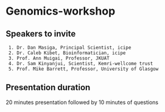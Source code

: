 # Genomics-workshop
## Speakers to invite
     1. Dr. Dan Masiga, Principal Scientist, icipe
     2. Dr. Caleb Kibet, Bioinformatician, icipe
     3. Prof. Ann Muigai, Professor, JKUAT
     4. Dr. Sam Kinyanjui, Scientist, Kemri-wellcome trust
     5. Prof. Mike Barrett, Professor, University of Glasgow
     
 ## Presentation duration
 20 minutes presentation followed by 10 minutes of questions
 
 ## 
     
